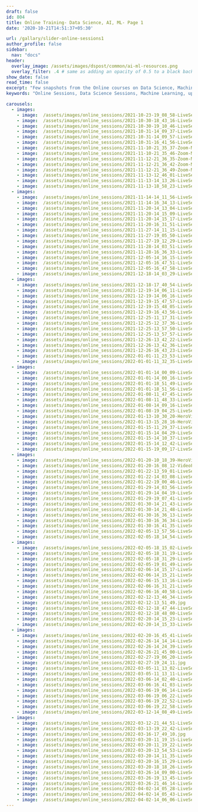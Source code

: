 ```yaml
---
draft: false
id: 804
title: Online Training- Data Science, AI, ML- Page 1
date: '2020-10-21T14:51:37+05:30'

url: /gallary/slider-online-sessions1
author_profile: false
sidebar:
  nav: "docs"
header:
  overlay_image: /assets/images/dspost/common/ai-ml-resources.png
  overlay_filter: .4 # same as adding an opacity of 0.5 to a black background
show_date: false
read_time: false
excerpt: "Few snapshots from the Online courses on Data Science, Machine Learning, Deep Learning, NLP, Project Management, Agile Management. 2000+ learners, 400+ sessions, 1600+ Hours. Learners across the Glove."
keywords: "Online Sessions, Data Science Sessions, Machine Learning, upGrad Sessions, Data Science Coaching"

carousels:
  - images: 
    - image:  /assets/images/online_sessions/2021-10-23-19_08_58-LiveSession-upGrad.jpg
    - image:  /assets/images/online_sessions/2021-10-30-18_43_16-LiveSession-upGrad.jpg
    - image:  /assets/images/online_sessions/2021-10-30-19_10_46-LiveSession-upGrad.jpg
    - image:  /assets/images/online_sessions/2021-10-31-14_09_37-LiveSession-upGrad.jpg
    - image:  /assets/images/online_sessions/2021-10-31-14_09_57-LiveSession-upGrad.jpg
    - image:  /assets/images/online_sessions/2021-10-31-16_41_56-LiveSession-upGrad.jpg
    - image:  /assets/images/online_sessions/2021-11-10-21_35_37-Zoom-Meeting.jpg
    - image:  /assets/images/online_sessions/2021-11-10-21_35_46-Zoom-Meeting.jpg
    - image:  /assets/images/online_sessions/2021-11-12-21_36_35-Zoom-Meeting.jpg
    - image:  /assets/images/online_sessions/2021-11-12-21_36_42-Zoom-Meeting.jpg
    - image:  /assets/images/online_sessions/2021-11-12-21_36_49-Zoom-Meeting.jpg
    - image:  /assets/images/online_sessions/2021-11-13-12_46_01-LiveSession-upGrad.jpg
    - image:  /assets/images/online_sessions/2021-11-13-14_13_26-LiveSession-upGrad.jpg
    - image:  /assets/images/online_sessions/2021-11-13-18_58_23-LiveSession-upGrad.jpg
  - images: 
    - image:  /assets/images/online_sessions/2021-11-14-14_11_56-LiveSession-upGrad.jpg
    - image:  /assets/images/online_sessions/2021-11-14-16_34_13-LiveSession-upGrad.jpg
    - image:  /assets/images/online_sessions/2021-11-20-14_13_04-LiveSession-upGrad.jpg
    - image:  /assets/images/online_sessions/2021-11-20-14_15_09-LiveSession-upGrad.jpg
    - image:  /assets/images/online_sessions/2021-11-20-14_15_17-LiveSession-upGrad.jpg
    - image:  /assets/images/online_sessions/2021-11-20-16_31_51-LiveSession-upGrad.jpg
    - image:  /assets/images/online_sessions/2021-11-27-14_11_15-LiveSession-upGrad.jpg
    - image:  /assets/images/online_sessions/2021-11-27-19_05_50-LiveSession-upGrad.jpg
    - image:  /assets/images/online_sessions/2021-11-27-19_12_29-LiveSession-upGrad.jpg
    - image:  /assets/images/online_sessions/2021-11-28-14_03_51-LiveSession-upGrad.jpg
    - image:  /assets/images/online_sessions/2021-11-28-16_36_33-LiveSession-upGrad.jpg
    - image:  /assets/images/online_sessions/2021-12-05-14_16_15-LiveSession-upGrad.jpg
    - image:  /assets/images/online_sessions/2021-12-05-16_47_51-LiveSession-upGrad.jpg
    - image:  /assets/images/online_sessions/2021-12-05-16_47_58-LiveSession-upGrad.jpg
    - image:  /assets/images/online_sessions/2021-12-18-14_03_29-LiveSession-upGrad.jpg
  - images: 
    - image:  /assets/images/online_sessions/2021-12-18-17_40_54-LiveSession-upGrad.jpg
    - image:  /assets/images/online_sessions/2021-12-19-14_06_11-LiveSession-upGrad.jpg
    - image:  /assets/images/online_sessions/2021-12-19-14_06_16-LiveSession-upGrad.jpg
    - image:  /assets/images/online_sessions/2021-12-19-15_47_57-LiveSession-upGrad.jpg
    - image:  /assets/images/online_sessions/2021-12-19-15_48_05-LiveSession-upGrad.jpg
    - image:  /assets/images/online_sessions/2021-12-19-16_43_56-LiveSession-upGrad.jpg
    - image:  /assets/images/online_sessions/2021-12-25-11_17_31-LiveSession-upGrad.jpg
    - image:  /assets/images/online_sessions/2021-12-25-12_37_36-LiveSession-upGrad.jpg
    - image:  /assets/images/online_sessions/2021-12-25-13_57_50-LiveSession-upGrad.jpg
    - image:  /assets/images/online_sessions/2021-12-25-13_57_57-LiveSession-upGrad.jpg
    - image:  /assets/images/online_sessions/2021-12-26-13_42_22-LiveSession-upGrad.jpg
    - image:  /assets/images/online_sessions/2021-12-26-13_42_36-LiveSession-upGrad.jpg
    - image:  /assets/images/online_sessions/2021-12-26-16_43_23-LiveSession-upGrad.jpg
    - image:  /assets/images/online_sessions/2022-01-01-11_23_53-LiveSession-upGrad.jpg
    - image:  /assets/images/online_sessions/2022-01-01-11_32_35-LiveSession-upGrad.jpg
  - images: 
    - image:  /assets/images/online_sessions/2022-01-01-14_00_09-LiveSession-upGrad.jpg
    - image:  /assets/images/online_sessions/2022-01-01-14_00_16-LiveSession-upGrad.jpg
    - image:  /assets/images/online_sessions/2022-01-01-18_51_49-LiveSession-upGrad.jpg
    - image:  /assets/images/online_sessions/2022-01-01-18_51_56-LiveSession-upGrad.jpg
    - image:  /assets/images/online_sessions/2022-01-08-11_47_45-LiveSession-upGrad.jpg
    - image:  /assets/images/online_sessions/2022-01-08-11_48_33-LiveSession-upGrad.jpg
    - image:  /assets/images/online_sessions/2022-01-08-14_09_16-LiveSession-upGrad.jpg
    - image:  /assets/images/online_sessions/2022-01-08-19_04_25-LiveSession-upGrad.jpg
    - image:  /assets/images/online_sessions/2022-01-13-10_30_20-HeroVired-Zoom-Meeting.jpg
    - image:  /assets/images/online_sessions/2022-01-13-15_28_16-HeroVired--Zoom-Meeting.jpg
    - image:  /assets/images/online_sessions/2022-01-15-11_29_37-LiveSession-upGrad.jpg
    - image:  /assets/images/online_sessions/2022-01-15-14_04_29-LiveSession-upGrad.jpg
    - image:  /assets/images/online_sessions/2022-01-15-14_10_37-LiveSession-upGrad.jpg
    - image:  /assets/images/online_sessions/2022-01-15-14_12_42-LiveSession-upGrad.jpg
    - image:  /assets/images/online_sessions/2022-01-15-19_09_17-LiveSession-upGrad.jpg
  - images: 
    - image:  /assets/images/online_sessions/2022-01-20-10_18_39-HeroVired-Zoom-Meeting.jpg
    - image:  /assets/images/online_sessions/2022-01-20-16_08_12-VideoFrameWnd.jpg
    - image:  /assets/images/online_sessions/2022-01-22-13_59_01-LiveSession-upGrad.jpg
    - image:  /assets/images/online_sessions/2022-01-22-14_03_08-LiveSession-upGrad.jpg
    - image:  /assets/images/online_sessions/2022-01-22-19_00_46-LiveSession-upGrad.jpg
    - image:  /assets/images/online_sessions/2022-01-29-14_03_56-LiveSession-upGrad.jpg
    - image:  /assets/images/online_sessions/2022-01-29-14_04_19-LiveSession-upGrad.jpg
    - image:  /assets/images/online_sessions/2022-01-29-19_07_41-LiveSession-upGrad.jpg
    - image:  /assets/images/online_sessions/2022-01-30-14_21_43-LiveSession-upGrad.jpg
    - image:  /assets/images/online_sessions/2022-01-30-14_21_48-LiveSession-upGrad.jpg
    - image:  /assets/images/online_sessions/2022-01-30-16_36_13-LiveSession-upGrad.jpg
    - image:  /assets/images/online_sessions/2022-01-30-16_36_34-LiveSession-upGrad.jpg
    - image:  /assets/images/online_sessions/2022-01-30-16_41_35-LiveSession-upGrad.jpg
    - image:  /assets/images/online_sessions/2022-02-05-13_57_56-LiveSession-upGrad.jpg
    - image:  /assets/images/online_sessions/2022-02-05-18_14_54-LiveSession-upGrad.jpg
  - images: 
    - image:  /assets/images/online_sessions/2022-02-05-18_15_02-LiveSession-upGrad.jpg
    - image:  /assets/images/online_sessions/2022-02-05-18_31_19-LiveSession-upGrad.jpg
    - image:  /assets/images/online_sessions/2022-02-05-18_31_29-LiveSession-upGrad.jpg
    - image:  /assets/images/online_sessions/2022-02-05-19_01_49-LiveSession-upGrad.jpg
    - image:  /assets/images/online_sessions/2022-02-06-14_15_17-LiveSession-upGrad.jpg
    - image:  /assets/images/online_sessions/2022-02-06-14_15_21-LiveSession-upGrad.jpg
    - image:  /assets/images/online_sessions/2022-02-06-15_13_16-LiveSession-upGrad.jpg
    - image:  /assets/images/online_sessions/2022-02-06-16_31_21-LiveSession-upGrad.jpg
    - image:  /assets/images/online_sessions/2022-02-06-16_40_58-LiveSession-upGrad.jpg
    - image:  /assets/images/online_sessions/2022-02-12-13_46_34-LiveSession-upGrad.jpg
    - image:  /assets/images/online_sessions/2022-02-12-13_51_49.jpg
    - image:  /assets/images/online_sessions/2022-02-12-18_47_44-LiveSession-upGrad.jpg
    - image:  /assets/images/online_sessions/2022-02-12-18_48_00-LiveSession-upGrad.jpg
    - image:  /assets/images/online_sessions/2022-02-20-14_15_23-LiveSession-upGrad.jpg
    - image:  /assets/images/online_sessions/2022-02-20-14_15_33-LiveSession-upGrad.jpg
  - images: 
    - image:  /assets/images/online_sessions/2022-02-20-16_45_41-LiveSession-upGrad.jpg
    - image:  /assets/images/online_sessions/2022-02-26-14_14_14-LiveSession-upGrad.jpg
    - image:  /assets/images/online_sessions/2022-02-26-14_24_39-LiveSession-upGrad.jpg
    - image:  /assets/images/online_sessions/2022-02-26-21_45_00-LiveSession-upGrad.jpg
    - image:  /assets/images/online_sessions/2022-02-27-19_06_20-LiveSession-upGrad.jpg
    - image:  /assets/images/online_sessions/2022-02-27-19_24_11.jpg
    - image:  /assets/images/online_sessions/2022-03-05-11_13_02-LiveSession-upGrad.jpg
    - image:  /assets/images/online_sessions/2022-03-05-11_13_11-LiveSession-upGrad.jpg
    - image:  /assets/images/online_sessions/2022-03-06-14_02_40-LiveSession-upGrad.jpg
    - image:  /assets/images/online_sessions/2022-03-06-16_41_03-LiveSession-upGrad.jpg
    - image:  /assets/images/online_sessions/2022-03-06-19_06_14-LiveSession-upGrad.jpg
    - image:  /assets/images/online_sessions/2022-03-06-19_06_22-LiveSession-upGrad.jpg
    - image:  /assets/images/online_sessions/2022-03-06-19_22_52-LiveSession-upGrad.jpg
    - image:  /assets/images/online_sessions/2022-03-06-19_22_58-LiveSession-upGrad.jpg
    - image:  /assets/images/online_sessions/2022-03-12-14_08_49-LiveSession-upGrad.jpg
  - images: 
    - image:  /assets/images/online_sessions/2022-03-12-21_44_51-LiveSession-upGrad.jpg
    - image:  /assets/images/online_sessions/2022-03-13-19_22_42-LiveSession-upGrad.jpg
    - image:  /assets/images/online_sessions/2022-03-16-17_49_10.jpg
    - image:  /assets/images/online_sessions/2022-03-20-11_19_15-LiveSession-upGrad.jpg
    - image:  /assets/images/online_sessions/2022-03-20-11_19_22-LiveSession-upGrad.jpg
    - image:  /assets/images/online_sessions/2022-03-20-13_54_53-LiveSession-upGrad.jpg
    - image:  /assets/images/online_sessions/2022-03-20-14_11_35-LiveSession-upGrad.jpg
    - image:  /assets/images/online_sessions/2022-03-20-16_15_29-LiveSession-upGrad.jpg
    - image:  /assets/images/online_sessions/2022-03-20-18_18_26-LiveSession-upGrad.jpg
    - image:  /assets/images/online_sessions/2022-03-26-14_09_00-LiveSession-upGrad.jpg
    - image:  /assets/images/online_sessions/2022-03-26-19_13_45-LiveSession-upGrad.jpg
    - image:  /assets/images/online_sessions/2022-03-26-21_46_14-LiveSession-upGrad.jpg
    - image:  /assets/images/online_sessions/2022-04-02-14_05_28-LiveSession-upGrad.jpg
    - image:  /assets/images/online_sessions/2022-04-02-14_05_43-LiveSession-upGrad.jpg
    - image:  /assets/images/online_sessions/2022-04-02-14_06_06-LiveSession-upGrad.jpg
---    
```


